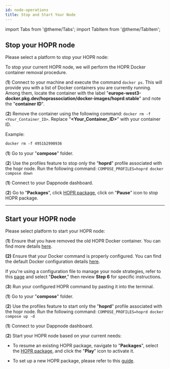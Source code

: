 ```yaml
---
id: node-operations
title: Stop and Start Your Node
---
```


import Tabs from '@theme/Tabs';
import TabItem from '@theme/TabItem';

## Stop your HOPR node

Please select a platform to stop your HOPR node:

<Tabs queryString="stop_node">
<TabItem value="docker" label="Docker">

To stop your current HOPR node, we will perform the HOPR Docker container removal procedure.

(**1**) Connect to your machine and execute the command `docker ps`. This will provide you with a list of Docker containers you are currently running. Among them, locate the container with the label "**europe-west3-docker.pkg.dev/hoprassociation/docker-images/hoprd:stable**" and note the "**container ID**".

(**2**) Remove the container using the following command: `docker rm -f <Your_Container_ID>`. Replace "**\<Your_Container_ID\>**" with your container ID.

Example: 

```md
docker rm -f 4951b2990936
```

</TabItem>
<TabItem value="docker-compose" label="Docker Compose">

(**1**) Go to your "**compose**" folder.

(**2**) Use the profiles feature to stop only the "**hoprd**" profile associated with the hopr node. Run the following command: `COMPOSE_PROFILES=hoprd docker compose down`

</TabItem>
<TabItem value="dappnode" label="Dappnode">

(**1**) Connect to your Dappnode dashboard.

(**2**) Go to "**Packages**", click [HOPR package](http://my.dappnode/packages/my/hopr.public.dappnode.eth/info), click on "**Pause**" icon to stop HOPR package.

</TabItem>
</Tabs>

---

## Start your HOPR node

Please select platform to start your HOPR node:

<Tabs queryString="start_node">
<TabItem value="docker" label="Docker">

(**1**) Ensure that you have removed the old HOPR Docker container. You can find more details [here](node-operations.md#stop-your-hopr-node).

**(2)** Ensure that your Docker command is properly configured. You can find the default Docker configuration details [here](node-docker.md#configure-hoprd-command). 

If you're using a configuration file to manage your node strategies, refer to this [page](./manage-node-strategies.md#create-and-apply-configuration-file-to-your-node) and select "**Docker**," then review **Step 6** for specific instructions.

(**3**) Run your configured HOPR command by pasting it into the terminal.

</TabItem>
<TabItem value="docker-compose" label="Docker Compose">

(**1**) Go to your "**compose**" folder.

(**2**) Use the profiles feature to start only the "**hoprd**" profile associated with the hopr node. Run the following command: `COMPOSE_PROFILES=hoprd docker compose up -d`

</TabItem>
<TabItem value="dappnode" label="Dappnode">

(**1**) Connect to your Dappnode dashboard.

(**2**) Start your HOPR node based on your current needs:

- To resume an existing HOPR package, navigate to "**Packages**", select the [HOPR package](http://my.dappnode/packages/my/hopr.public.dappnode.eth/info), and click the "**Play**" icon to activate it.

- To set up a new HOPR package, please refer to this [guide](node-dappnode.md#install-the-hopr-package).
</TabItem>
</Tabs>